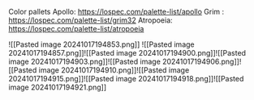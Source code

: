Color pallets
Apollo: https://lospec.com/palette-list/apollo
Grim : https://lospec.com/palette-list/grim32
Atropoeia: https://lospec.com/palette-list/atropoeia


![[Pasted image 20241017194853.png]]
![[Pasted image 20241017194857.png]]![[Pasted image 20241017194900.png]]![[Pasted image 20241017194903.png]]![[Pasted image 20241017194906.png]]![[Pasted image 20241017194910.png]]![[Pasted image 20241017194915.png]]![[Pasted image 20241017194918.png]]![[Pasted image 20241017194921.png]]
